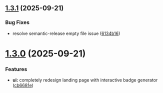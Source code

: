 ## [1.3.1](https://github.com/chatman-media/telegram-badge/compare/v1.3.0...v1.3.1) (2025-09-21)


### Bug Fixes

* resolve semantic-release empty file issue ([6134b16](https://github.com/chatman-media/telegram-badge/commit/6134b165f6c53755945ea288ae95d68ccea2e2b0))

# [1.3.0](https://github.com/chatman-media/telegram-badge/compare/v1.2.4...v1.3.0) (2025-09-21)


### Features

* **ui:** completely redesign landing page with interactive badge generator ([cb6681e](https://github.com/chatman-media/telegram-badge/commit/cb6681ea903c089e94b655ef403ca087c14f8b62))
